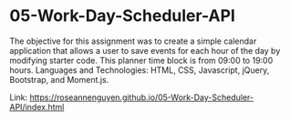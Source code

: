 # 05-Work-Day-Scheduler-API

The objective for this assignment was to create a simple calendar application that allows a user to save events for each hour of the day by modifying starter code. This planner time block is from 09:00 to 19:00 hours. Languages and Technologies: HTML, CSS, Javascript, jQuery, Bootstrap, and Moment.js. 



Link: https://roseannenguyen.github.io/05-Work-Day-Scheduler-API/index.html
